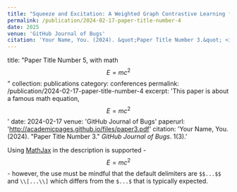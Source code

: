 ```yaml
---
title: "Squeeze and Excitation: A Weighted Graph Contrastive Learning for Collaborative Filtering"
permalink: /publication/2024-02-17-paper-title-number-4
date: 2025
venue: 'GitHub Journal of Bugs'
citation: 'Your Name, You. (2024). &quot;Paper Title Number 3.&quot; <i>GitHub Journal of Bugs</i>. 1(3).'
---
```


title: "Paper Title Number 5, with math $$E=mc^2$$"
collection: publications
category: conferences
permalink: /publication/2024-02-17-paper-title-number-4
excerpt: 'This paper is about a famous math equation, $$E=mc^2$$'
date: 2024-02-17
venue: 'GitHub Journal of Bugs'
paperurl: 'http://academicpages.github.io/files/paper3.pdf'
citation: 'Your Name, You. (2024). &quot;Paper Title Number 3.&quot; <i>GitHub Journal of Bugs</i>. 1(3).'

Using [MathJax](https://www.mathjax.org/) in the description is supported - $$E=mc^2$$ - however, the use must be mindful that the default delimiters are `$$...$$` and `\\[...\\]` which differs from the `$...$` that is typically expected.
